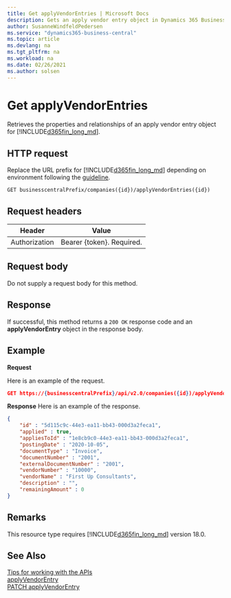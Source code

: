 ```yaml
---
title: Get applyVendorEntries | Microsoft Docs
description: Gets an apply vendor entry object in Dynamics 365 Business Central.
author: SusanneWindfeldPedersen
ms.service: "dynamics365-business-central"
ms.topic: article
ms.devlang: na
ms.tgt_pltfrm: na
ms.workload: na
ms.date: 02/26/2021
ms.author: solsen
---
```


<!-- NOTE: This article is an auto-generated stub from the metadata file. -->
<!-- The sections marked with an EDIT_IS_REQUIRED require manual editing. -->
# Get applyVendorEntries

Retrieves the properties and relationships of an apply vendor entry object for [!INCLUDE[d365fin_long_md](../../includes/d365fin_long_md.md)].

## HTTP request

Replace the URL prefix for [!INCLUDE[d365fin_long_md](../../includes/d365fin_long_md.md)] depending on environment following the [guideline](../../v2.0/endpoints-apis-for-dynamics.md).

```
GET businesscentralPrefix/companies({id})/applyVendorEntries({id})
```

## Request headers

|Header|Value|
|------|-----|
|Authorization  |Bearer {token}. Required. |

## Request body

Do not supply a request body for this method.

## Response

If successful, this method returns a ```200 OK``` response code and an **applyVendorEntry** object in the response body.

## Example

**Request**

Here is an example of the request.

```json
GET https://{businesscentralPrefix}/api/v2.0/companies({id})/applyVendorEntries({id})
```

**Response**
Here is an example of the response.


```json
{
    "id" : "5d115c9c-44e3-ea11-bb43-000d3a2feca1",
    "applied" : true,
    "appliesToId" : "1e8cb9c0-44e3-ea11-bb43-000d3a2feca1",
    "postingDate" : "2020-10-05",
    "documentType" : "Invoice",
    "documentNumber" : "2001",
    "externalDocumentNumber" : "2001",
    "vendorNumber" : "10000",
    "vendorName" : "First Up Consultants",
    "description" : "",
    "remainingAmount" : 0
}
```

## Remarks

This resource type requires [!INCLUDE[d365fin_long_md](../../includes/d365fin_long_md.md)] version 18.0.

## See Also

[Tips for working with the APIs](/dynamics365/business-central/dev-itpro/developer/devenv-connect-apps-tips)  
[applyVendorEntry](../resources/dynamics_applyVendorEntry.md)  
[PATCH applyVendorEntry](dynamics_applyvendorentry_update.md)  
